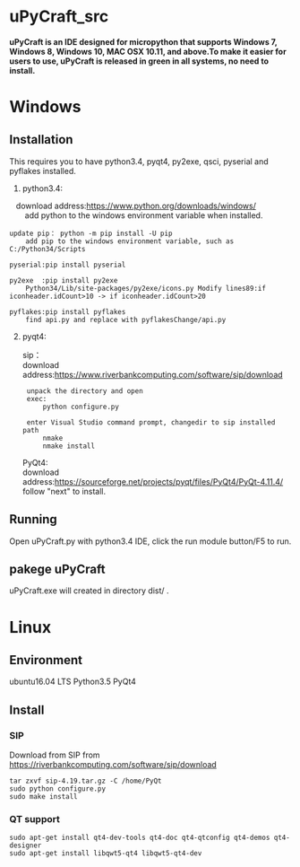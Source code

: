 # uPyCraft_src
#### uPyCraft is an IDE designed for micropython that supports Windows 7, Windows 8, Windows 10, MAC OSX 10.11, and above.To make it easier for users to use, uPyCraft is released in green in all systems, no need to install.

# Windows
## Installation
This requires you to have python3.4, pyqt4, py2exe, qsci, pyserial and pyflakes installed.

1. python3.4:<br>

    download address:https://www.python.org/downloads/windows/ <br>
        add python to the windows environment variable when installed.<br> 

    update pip： python -m pip install -U pip 
        add pip to the windows environment variable, such as C:/Python34/Scripts 
        
    pyserial:pip install pyserial 
    
    py2exe  :pip install py2exe
        Python34/Lib/site-packages/py2exe/icons.py Modify lines89:if iconheader.idCount>10 -> if iconheader.idCount>20
        
    pyflakes:pip install pyflakes 
        find api.py and replace with pyflakesChange/api.py 
    
2. pyqt4:<br>

    sip：<br>
        download address:https://www.riverbankcomputing.com/software/sip/download <br>
        
        unpack the directory and open
        exec:
            python configure.py
        
        enter Visual Studio command prompt, changedir to sip installed path
            nmake
            nmake install
        
    PyQt4:<br>
        download address:https://sourceforge.net/projects/pyqt/files/PyQt4/PyQt-4.11.4/ <br>
        follow "next" to install. <br>

## Running
Open uPyCraft.py with python3.4 IDE, click the run module button/F5 to run.

## pakege uPyCraft
uPyCraft.exe will created in directory dist/ .



# Linux
## Environment
ubuntu16.04 LTS     Python3.5   PyQt4
## Install
### SIP<br>
Download from SIP from https://riverbankcomputing.com/software/sip/download <br>

    tar zxvf sip-4.19.tar.gz -C /home/PyQt
    sudo python configure.py
    sudo make install
### QT support<br>

    sudo apt-get install qt4-dev-tools qt4-doc qt4-qtconfig qt4-demos qt4-designer
    sudo apt-get install libqwt5-qt4 libqwt5-qt4-dev

